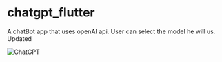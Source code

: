 # chatgpt_flutter

A chatBot app that uses openAI api. User can select the model he will us. Updated

![ChatGPT](https://github.com/UsmanAsad87/ChatGPT_Flutter_App/assets/92229738/b7893ae0-ad7c-45b9-9e3f-0d785ad4ede7)

